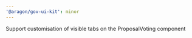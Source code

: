```yaml
---
'@aragon/gov-ui-kit': minor
---
```


Support customisation of visible tabs on the ProposalVoting component
